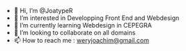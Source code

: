 - 👋 Hi, I’m @JoatypeR
- 👀 I’m interested in Developping Front End and Webdesign
- 🌱 I’m currently learning Webdesign in CEPEGRA
- 💞️ I’m looking to collaborate on all domains 
- 📫 How to reach me : weryjoachim@gmail.com

<!---
JoatypeR/JoatypeR is a ✨ special ✨ repository because its `README.md` (this file) appears on your GitHub profile.
You can click the Preview link to take a look at your changes.
--->
